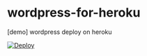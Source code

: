 # wordpress-for-heroku

[demo] wordpress deploy on heroku
 
[![Deploy](https://www.herokucdn.com/deploy/button.svg)](https://heroku.com/deploy?template=https://github.com/40740/xinb/tree/main)

